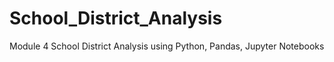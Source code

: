 # School_District_Analysis
Module 4 School District Analysis using Python, Pandas, Jupyter Notebooks
